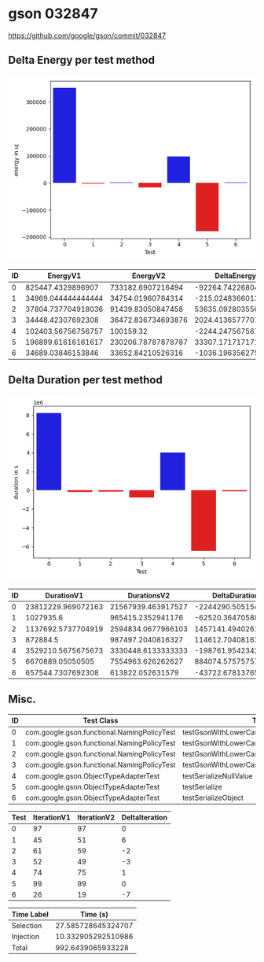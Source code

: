 # gson 032847


https://github.com/google/gson/commit/032847



## Delta Energy per test method

![](./gson_delta_energy_0_v.png)


| ID | EnergyV1 | EnergyV2 | DeltaEnergy | σ |
| --- | --- | --- | --- | --- |
| 0 | 825447.4329896907 | 733182.6907216494 | -92264.74226804124 | 666663.5819400765 | 661949.7847692443 |
| 1 | 34969.044444444444 | 34754.01960784314 | -215.02483660130383 | 3375.252306325858 | 3840.9741844862797 |
| 2 | 37804.737704918036 | 91439.83050847458 | 53635.092803556545 | 15080.88736996691 | 277858.5899279542 |
| 3 | 34448.42307692308 | 36472.836734693876 | 2024.4136577707977 | 3635.874999682141 | 12020.203521905873 |
| 4 | 102403.56756756757 | 100159.32 | -2244.247567567567 | 107739.65433082897 | 116800.19810921098 |
| 5 | 196899.61616161617 | 230206.78787878787 | 33307.1717171717 | 135110.82180881244 | 145931.5709415206 |
| 6 | 34689.03846153846 | 33652.84210526316 | -1036.1963562753008 | 3873.077215071412 | 2971.5616001507196 |

## Delta Duration per test method

![](./gson_delta_duration_0_v.png)


| ID | DurationV1 | DurationsV2 | DeltaDuration |
| --- | --- | --- | --- |
| 0 | 23812229.969072163 | 21567939.463917527 | -2244290.5051546358 |
| 1 | 1027935.6 | 965415.2352941176 | -62520.364705882384 |
| 2 | 1137692.5737704919 | 2594834.0677966103 | 1457141.4940261184 |
| 3 | 872884.5 | 987497.2040816327 | 114612.70408163266 |
| 4 | 3529210.5675675673 | 3330448.6133333333 | -198761.95423423406 |
| 5 | 6670889.05050505 | 7554963.626262627 | 884074.5757575762 |
| 6 | 657544.7307692308 | 613822.052631579 | -43722.67813765176 |

## Misc.

| ID | Test Class | Test Method |
| --- | --- | --- |
| 0 | com.google.gson.functional.NamingPolicyTest | testGsonWithLowerCaseDashPolicyDeserialiation |
| 1 | com.google.gson.functional.NamingPolicyTest | testGsonWithLowerCaseUnderscorePolicySerialization |
| 2 | com.google.gson.functional.NamingPolicyTest | testGsonWithLowerCaseDashPolicySerialization |
| 3 | com.google.gson.functional.NamingPolicyTest | testGsonWithLowerCaseUnderscorePolicyDeserialiation |
| 4 | com.google.gson.ObjectTypeAdapterTest | testSerializeNullValue |
| 5 | com.google.gson.ObjectTypeAdapterTest | testSerialize |
| 6 | com.google.gson.ObjectTypeAdapterTest | testSerializeObject |




| Test | IterationV1 | IterationV2 | DeltaIteration |
| --- | --- | --- | --- |
| 0 | 97 | 97 | 0 |
| 1 | 45 | 51 | 6 |
| 2 | 61 | 59 | -2 |
| 3 | 52 | 49 | -3 |
| 4 | 74 | 75 | 1 |
| 5 | 99 | 99 | 0 |
| 6 | 26 | 19 | -7 |



| Time Label | Time (s) |
| --- | --- |
| Selection | 27.585728645324707 |
| Injection | 10.332905292510986 |
| Total | 992.6439065933228 |


